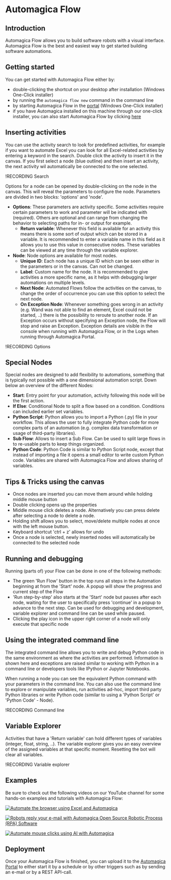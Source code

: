 # Automagica Flow

## Introduction
Automagica Flow allows you to build software robots with a visual interface. Automagica Flow is the best and easiest way to get started building software automations.

## Getting started
You can get started with Automagica Flow either by:
- double-clicking the shortcut on your desktop after installation (Windows One-Click installer)
- by running the `automagica flow new` command in the command line
- by starting Automagica Flow in the [portal](https://www.portal.automagica.com) (Windows One-Click installer)
- if you have Automagica installed on this machine through our one-click installer, you can also start Automagica Flow by clicking [here](automagica://flow/new)

## Inserting activities

You can use the activity search to look for predefined activities, for example if you want to automate Excel you can look for all Excel-related activities by entering a keyword in the search. 
Double click the activity to insert it in the canvas. If you first select a node (blue outline) and then insert an activity, the next activity wil automatically be connected to the one selected.

!RECORDING Search

Options for a node can be opened by double-clicking on the node in the canvas. This will reveal the parameters to configure the node. Parameters are divided in two blocks: 'options' and 'node'.

- __Options__: These parameters are activity specific. Some activities require certain parameters to work and parameter will be indicated with (required). Others are optional and can range from changing the behavior to selecting paths for in- or output for example.
  - __Return variable__: Whenever this field is available for an activity this means there is some sort of output which can be stored in a variable. It is recommended to enter a variable name in this field as it allows you to use this value in consecutive nodes. These variables can be viewed at any time through the variable explorer.
- __Node__: Node options are available for most nodes.
  - __Unique ID__: Each node has a unique ID which can be seen either in the parameters or in the canvas. Can not be changed.
  - __Label__: Custom name for the node. It is recommended to give activities a more specific name, as it helps with debugging larger automations on multiple levels.
  - __Next Node__: Automated Flows follow the activities on the canvas, to change the order of occurrence you can use this option to select the next node. 
  - __On Exception Node__: Whenever something goes wrong in an activity (e.g. Wand was not able to find an element, Excel could not be started, ..) there is the possibility to reroute to another node. If an Exception occurs without specifying an Exception node, the Flow will stop and raise an Exception. Exception details are visible in the console when running with Automagica Flow, or in the Logs when running through Automagica Portal.

!RECORDING Options


## Special Nodes

Special nodes are designed to add flexibility to automations, something that is typically not possible with a one dimensional automation script. Down below an overview of the different Nodes:

- __Start__: Entry point for your automation, activity following this node will be the first action.
- __If Else__: Conditional Node to split a flow based on a condition. Conditions can included earlier set variables.
- __Python Script__: Python allows you to import a Python (.py) file in your workflow. This allows the user to fully integrate Python code for more complex parts of an automation (e.g. complex data transformation or usage of third-party libraries).
- __Sub Flow__: Allows to insert a Sub Flow. Can be used to split large flows in to re-usable parts to keep things organized. 
- __Python Code__: Python Code is similar to Python Script node, except that instead of importing a file it opens a small editor to write custom Python code. Variables are shared with Automagica Flow and allows sharing of variables.

## Tips & Tricks using the canvas

- Once nodes are inserted you can move them around while holding middle mouse button
- Double clicking opens up the properties
- Middle mouse click deletes a node. Alternatively you can press delete after selecting a node to delete a node.
- Holding shift allows you to select, move/delete multiple nodes at once with the left mouse button.
- Keyboard shortcut 'ctrl + z' allows for undo
- Once a node is selected, newly inserted nodes will automatically be connected to the selected node

## Running and debugging

Running (parts of) your Flow can be done in one of the following methods:

- The green 'Run Flow' button in the top runs all steps in the Automation beginning at from the 'Start' node. A popup will show the progress and current step of the Flow
- 'Run step-by-step' also starts at the 'Start' node but pauses after each node, waiting for the user to specifically press 'continue' in a popup to advance to the next step. Can be used for debugging and development, variable explorer and command line can be used while paused.
- Clicking the play icon in the upper right corner of a node will only execute that specific node

## Using the integrated command line

The integrated command line allows you to write and debug Python code in the same environment as where the activities are performed. Information is shown here and exceptions are raised similar to working with Python in a command line or developers tools like IPython or Jupyter Notebooks.

When running a node you can see the equivalent Python command with your parameters in the command line. You can also use the command line to explore or manipulate variables, run activities ad-hoc, import third party Python libraries or write Python code (similar to using a 'Python Script' or 'Python Code' - Node).

!RECORDING Command line

## Variable Explorer

Activities that have a 'Return variable' can hold different types of variables (integer, float, string, ..). The variable explorer gives you an easy overview of the assigned variables at that specific moment.
Resetting the bot will clear all variables.

!RECORDING Variable explorer

## Examples
Be sure to check out the following videos on our YouTube channel for some hands-on examples and tutorials with Automagica Flow:

[![Automate the browser using Excel and Automagica](https://img.youtube.com/vi/MVBvqlPn518/0.jpg)](https://www.youtube.com/watch?v=MVBvqlPn518)

[![Robots reply your e-mail with Automagica Open Source Robotic Process (RPA) Software](https://img.youtube.com/vi/8x-bIpWcumw/0.jpg)](https://www.youtube.com/watch?v=8x-bIpWcumw)

[![Automate mouse clicks using AI with Automagica](https://img.youtube.com/vi/3QPevxV0dy4/0.jpg)](https://www.youtube.com/watch?v=3QPevxV0dy4)

## Deployment
Once your Automagica Flow is finished, you can upload it to the [Automagica Portal](portal.md) to either start it by a schedule or by other triggers such as by sending an e-mail or by a REST API-call.

